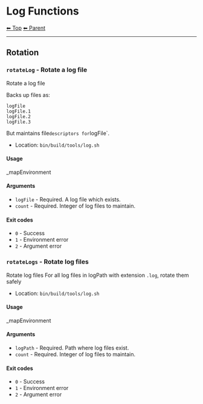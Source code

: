 # Log Functions

<!-- TEMPLATE header 2 -->
[⬅ Top](index.md) [⬅ Parent ](../index.md)
<hr />

## Rotation

### `rotateLog` - Rotate a log file

Rotate a log file

Backs up files as:

    logFile
    logFile.1
    logFile.2
    logFile.3

But maintains file` descriptors for `logFile`.

- Location: `bin/build/tools/log.sh`

#### Usage

_mapEnvironment

#### Arguments

- `logFile` - Required. A log file which exists.
- `count` - Required. Integer of log files to maintain.

#### Exit codes

- `0` - Success
- `1` - Environment error
- `2` - Argument error
### `rotateLogs` - Rotate log files

Rotate log files
For all log files in logPath with extension `.log`, rotate them safely

- Location: `bin/build/tools/log.sh`

#### Usage

_mapEnvironment

#### Arguments

- `logPath` - Required. Path where log files exist.
- `count` - Required. Integer of log files to maintain.

#### Exit codes

- `0` - Success
- `1` - Environment error
- `2` - Argument error
